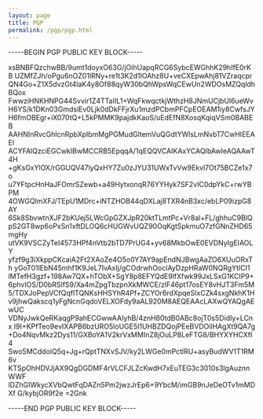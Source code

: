```yaml
---
layout: page
title: PGP
permalink: /pgp/pgp.html
---
```


-----BEGIN PGP PUBLIC KEY BLOCK-----

xsBNBFQzchwBB/9umt1doyxO63G/jOihUapqRCG6SybcEWGhhK29hIfE0rKB
UZMfZJh/oPgu6nOZ01lRNy+re1t3K2d1lOAhz8U+veCXEpwAhj81VZraqcpr
QN4Go+Z1X5dvzGt4laK4y8Of88qyW30bQhWpsWqCEwUn2WDOsMZQqldhBQox
FwwziHNKHNPG44Svvir1Z4TTaIIL1+WqFkwqctkjWthzH8JNmUCjbUl6ueWv
H6YS/k1DKn03GmdsiEv0Ljk0dDkFFjrXu1mzdPCbmPFCpEOEAM1iy8CwfsJY
H6fmOBEgr+iX070tQ+L5kPMMK9pajdkKaoS/uEdEfN8XosqKqiqVSm0BABEB
AAHNInRvcGhlcnRpbXplbmMgPGMudGltemVuQGdtYWlsLmNvbT7CwHIEEAEI
ACYFAlQzciEGCwkIBwMCCRB5EpqqA/1qEQQVCAIKAxYCAQIbAwIeAQAAwT4H
+gKsGxYlOX/rGGUQV47lyQxHY7Zu0zJYU31UWxTvVw9Ekvl7Ot75BCZe1x7o
u7YFtpcHnHaJFOmrSZewb+a49HytxonqR76YYHyk7SF2vIC0dpYkC+rwYBPM
4OWGQlmXFJ/TEpU1MDrc+iNTZHOB44qDXLaj8TXR4nB3xc/ebLP09izpG8AY
6Sk8SbvwtnXJF2bKUej5LWcGpGZXJpR20ktTLmtPc+Vr8al+FL/ghhuC9BlQ
pS2GT8wp6oPxSn1xftDLOQ6cHUGWvUQZ90OqKgtSpkmuO7zfGNnZHD65mgHy
utVK9VSCZyTeI4573HPf4nVtb2bTD7PrUG4+yv68MkbOwE0EVDNyIgEIAOLY
yfzf9g3iXkppCKcaiA2Ft2XAoZe4O5o0Y7AY9apEndNJBwgAaZO6XUuORxTh
yGoT01lEbN45mhf1K9JeL7IvAxIj/gCOdrwhOoclAyDzpHRaW0NQRgYtlCI1
lMTefH3gzf+198Aw7QX+hTObX+SgY8p8EFYQdE9lfXfwk99JxLSxG1KCIP9+
6phvIOS/D0bRSlfS9/Xa4mZpgTbzpnXkMWCE/zlF46pt17osEY8vHJT3Fm5M
5/TDXJoPepVCfQqflTQNKsHHSYhR4Pf+ZCYOr6rdXpqeSIxCZk4sxgNkhK1H
v9jhwQakscq1yFgNcnGqdoVELXOFdy9aAL920M8AEQEAAcLAXwQYAQgAEwUC
VDNyJwkQeRKaqgP9ahECGwwAAIyhB/4znH80tdB0ABc8ojT0s5DidIy+LCnx
I9I+KPfTeo9evIXAPB6bzURO5loUGE5I1UHBZDQojPEeBVDOilHAgXt9QA7g
+Do4NqvMkz2Dys11/GXBoYA1V2krVxMMInZ8jOuLP8LeFTG8/BHYXYHCXfI4
Swo5MCddoiQ5q+Jg+rQptTNXvSJV/ky2LWGe0mPctlRU+asyBudWV1T1RM6v
KTSpOhHDVJjAX9QgDGDMF4rVLCFJLZcKwdH7xEuTEG3c3010s3lgAuznnWWF
lDZhGIWkycXVbQwtFqDAZn5Pm2jwzJrEp6+9YbcM/imGB9nJeDeOTv1mMDXf
G/kybjOR9f2e
=2Gnk

-----END PGP PUBLIC KEY BLOCK-----

